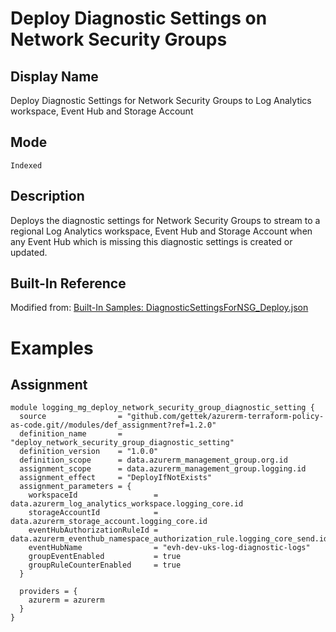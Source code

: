 # Deploy Diagnostic Settings on Network Security Groups

## Display Name

Deploy Diagnostic Settings for Network Security Groups to Log Analytics workspace, Event Hub and Storage Account

## Mode

`Indexed`

## Description

Deploys the diagnostic settings for Network Security Groups to stream to a regional Log Analytics workspace, Event Hub and Storage Account when any Event Hub which is missing this diagnostic settings is created or updated.

## Built-In Reference

Modified from: [Built-In Samples: DiagnosticSettingsForNSG_Deploy.json](https://github.com/Azure/azure-policy/blob/master/built-in-policies/policyDefinitions/Monitoring/DiagnosticSettingsForNSG_Deploy.json)

# Examples

## Assignment
```hcl
module logging_mg_deploy_network_security_group_diagnostic_setting {
  source                = "github.com/gettek/azurerm-terraform-policy-as-code.git//modules/def_assignment?ref=1.2.0"
  definition_name       = "deploy_network_security_group_diagnostic_setting"
  definition_version    = "1.0.0"
  definition_scope      = data.azurerm_management_group.org.id
  assignment_scope      = data.azurerm_management_group.logging.id
  assignment_effect     = "DeployIfNotExists"
  assignment_parameters = {
    workspaceId                 = data.azurerm_log_analytics_workspace.logging_core.id
    storageAccountId            = data.azurerm_storage_account.logging_core.id
    eventHubAuthorizationRuleId = data.azurerm_eventhub_namespace_authorization_rule.logging_core_send.id
    eventHubName                = "evh-dev-uks-log-diagnostic-logs"
    groupEventEnabled           = true
    groupRuleCounterEnabled     = true
  }

  providers = {
    azurerm = azurerm
  }
}
```